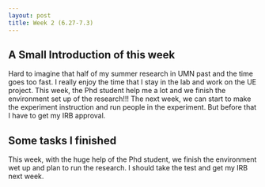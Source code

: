 ```yaml
---
layout: post
title: Week 2 (6.27-7.3)
---
```

## A Small Introduction of this week

Hard to imagine that half of my summer research in UMN past and the time goes too fast. I really enjoy the time that I stay in the lab and work on the UE project. This week, the Phd student help me a lot and we finish the environment set up of the research!!! The next week, we can start to make the experiment instruction and run people in the experiment. But before that I have to get my IRB approval. 

## Some tasks I finished

This week, with the huge help of the Phd student, we finish the environment wet up and plan to run the research. I should take the test and get my IRB next week.



